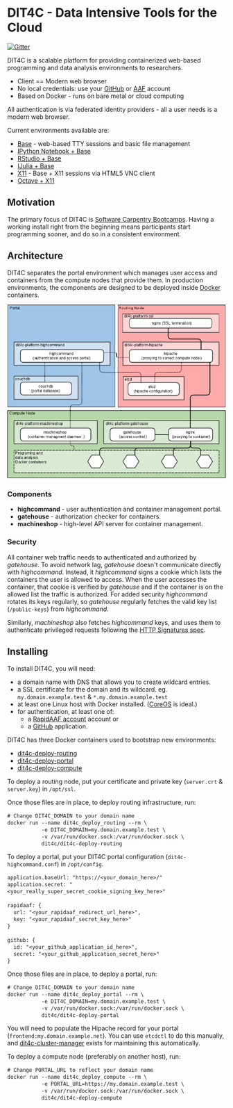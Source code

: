 # DIT4C - Data Intensive Tools for the Cloud

[![Gitter](https://badges.gitter.im/Join%20Chat.svg)](https://gitter.im/dit4c/dit4c?utm_source=badge&utm_medium=badge&utm_campaign=pr-badge&utm_content=badge)

DIT4C is a scalable platform for providing containerized web-based programming and data analysis environments to researchers.

 * Client == Modern web browser
 * No local credentials: use your [GitHub][github] or [AAF][aaf] account
 * Based on Docker - runs on bare metal or cloud computing

All authentication is via federated identity providers - all a user needs is a modern web browser.

Current environments available are:
 * [Base][dit4c-container-base] - web-based TTY sessions and basic file management
 * [IPython Notebook + Base][dit4c-container-ipython]
 * [RStudio + Base][dit4c-container-rstudio]
 * [IJulia + Base][dit4c-container-ijulia]
 * [X11][dit4c-container-x11] - Base + X11 sessions via HTML5 VNC client
 * [Octave + X11][dit4c-container-octave]

## Motivation

The primary focus of DIT4C is [Software Carpentry Bootcamps][swc]. Having a working install right from the beginning means participants start programming sooner, and do so in a consistent environment.


## Architecture

DIT4C separates the portal environment which manages user access and containers from the compute nodes that provide them. In production environments, the components are designed to be deployed inside [Docker][docker] containers.

![DIT4C Architecture Diagram](docs/architecture.png)

### Components

 * __highcommand__ - user authentication and container management portal.
 * __gatehouse__ - authorization checker for containers.
 * __machineshop__ - high-level API server for container management.

### Security

All container web traffic needs to authenticated and authorized by _gatehouse_. To avoid network lag, _gatehouse_ doesn't communicate directly with _highcommand_. Instead, it _highcommand_ signs a cookie which lists the containers the user is allowed to access. When the user accesses the container, that cookie is verified by _gatehouse_ and if the container is on the allowed list the traffic is authorized. For added security _highcommand_ rotates its keys regularly, so _gatehouse_ regularly fetches the valid key list (`/public-keys`) from _highcommand_.

Similarly, _machineshop_ also fetches _highcommand_ keys, and uses them to authenticate privileged requests following the [HTTP Signatures spec][http-signatures].

## Installing

To install DIT4C, you will need:

 * a domain name with DNS that allows you to create wildcard entries.
 * a SSL certificate for the domain and its wildcard. eg. `my.domain.example.test` & `*.my.domain.example.test`
 * at least one Linux host with Docker installed. ([CoreOS][coreos] is ideal.)
 * for authentication, at least one of:
   * a [RapidAAF account][rapidaaf] account or
   * a [GitHub][github-auth] application.

DIT4C has three Docker containers used to bootstrap new environments:
 * [dit4c-deploy-routing][dit4c-deploy-routing]
 * [dit4c-deploy-portal][dit4c-deploy-portal]
 * [dit4c-deploy-compute][dit4c-deploy-compute]

To deploy a routing node, put your certificate and private key (`server.crt` & `server.key`) in `/opt/ssl`.

Once those files are in place, to deploy routing infrastructure, run:

```shell
# Change DIT4C_DOMAIN to your domain name
docker run --name dit4c_deploy_routing --rm \
           -e DIT4C_DOMAIN=my.domain.example.test \
           -v /var/run/docker.sock:/var/run/docker.sock \
           dit4c/dit4c-deploy-routing
```

To deploy a portal, put your DIT4C portal configuration (`dit4c-highcommand.conf`) in `/opt/config`.

```
application.baseUrl: "https://<your_domain_here>/"
application.secret: "<your_really_super_secret_cookie_signing_key_here>"

rapidaaf: {
  url: "<your_rapidaaf_redirect_url_here>",
  key: "<your_rapidaaf_secret_key_here>"
}

github: {
  id: "<your_github_application_id_here>",
  secret: "<your_github_application_secret_here>"
}
```

Once those files are in place, to deploy a portal, run:

```shell
# Change DIT4C_DOMAIN to your domain name
docker run --name dit4c_deploy_portal --rm \
           -e DIT4C_DOMAIN=my.domain.example.test \
           -v /var/run/docker.sock:/var/run/docker.sock \
           dit4c/dit4c-deploy-portal
```

You will need to populate the Hipache record for your portal (`frontend:my.domain.example.net`). You can use `etcdctl` to do this manually, and [dit4c-cluster-manager][dit4c-cluster-manager] exists for maintaining this automatically.

To deploy a compute node (preferably on another host), run:

```shell
# Change PORTAL_URL to reflect your domain name
docker run --name dit4c_deploy_compute --rm \
           -e PORTAL_URL=https://my.domain.example.test \
           -v /var/run/docker.sock:/var/run/docker.sock \
           dit4c/dit4c-deploy-compute
```


[swc]: http://software-carpentry.org/
[aaf]: https://aaf.edu.au/
[rapidaaf]: https://rapid.aaf.edu.au/
[github]: https://github.com/
[github-auth]: https://developer.github.com/guides/basics-of-authentication/#registering-your-app
[docker]: https://www.docker.com/
[coreos]: https://coreos.com/
[http-signatures]: https://web-payments.org/specs/source/http-signatures/
[dit4c-container-base]: https://registry.hub.docker.com/u/dit4c/dit4c-container-base/
[dit4c-container-ipython]: https://registry.hub.docker.com/u/dit4c/dit4c-container-ipython/
[dit4c-container-rstudio]: https://registry.hub.docker.com/u/dit4c/dit4c-container-rstudio/
[dit4c-container-ijulia]: https://registry.hub.docker.com/u/dit4c/dit4c-container-ijulia/
[dit4c-container-x11]: https://registry.hub.docker.com/u/dit4c/dit4c-container-x11/
[dit4c-container-octave]: https://registry.hub.docker.com/u/dit4c/dit4c-container-octave/
[dit4c-deploy-routing]: https://registry.hub.docker.com/u/dit4c/dit4c-deploy-routing/
[dit4c-deploy-portal]: https://registry.hub.docker.com/u/dit4c/dit4c-deploy-portal/
[dit4c-deploy-compute]: https://registry.hub.docker.com/u/dit4c/dit4c-deploy-compute/
[dit4c-cluster-manager]: https://registry.hub.docker.com/u/dit4c/dit4c-cluster-manager/
